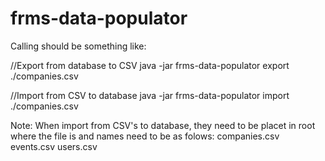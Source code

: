 # frms-data-populator

Calling should be something like:

//Export from database to CSV
java -jar frms-data-populator export ./companies.csv

//Import from CSV to database
java -jar frms-data-populator import ./companies.csv


Note: When import from CSV's to database, they need to be placet in root where the file is and names need to be as folows:
companies.csv
events.csv
users.csv
